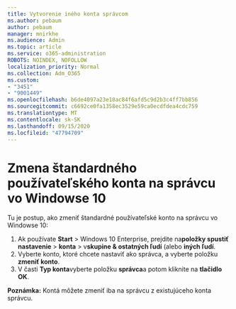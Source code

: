```yaml
---
title: Vytvorenie iného konta správcom
ms.author: pebaum
author: pebaum
manager: mnirkhe
ms.audience: Admin
ms.topic: article
ms.service: o365-administration
ROBOTS: NOINDEX, NOFOLLOW
localization_priority: Normal
ms.collection: Adm_O365
ms.custom:
- "3451"
- "9001449"
ms.openlocfilehash: b6de4097a23e18ac84f6afd5c9d2b3c4ff7bb856
ms.sourcegitcommit: c6692ce0fa1358ec3529e59ca0ecdfdea4cdc759
ms.translationtype: MT
ms.contentlocale: sk-SK
ms.lasthandoff: 09/15/2020
ms.locfileid: "47794709"
---
```

# <a name="change-a-standard-user-account-to-an-administrator-in-windows-10"></a>Zmena štandardného používateľského konta na správcu vo Windowse 10

Tu je postup, ako zmeniť štandardné používateľské konto na správcu vo Windowse 10:

1. Ak používate **Start**  >  Windows 10 Enterprise, prejdite na**položky spustiť nastavenie**  >  **konta**  >  v**skupine & ostatných ľudí** (alebo **iných ľudí**.
2. Vyberte konto, ktoré chcete nastaviť ako správca, a vyberte položku **zmeniť konto**.
3. V časti **Typ konta**vyberte položku **správca**a potom kliknite na **tlačidlo OK**.

**Poznámka:** Kontá môžete zmeniť iba na správcu z existujúceho konta správcu.